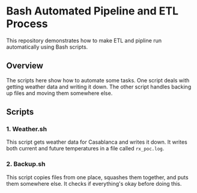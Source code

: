 # Bash Automated Pipeline and ETL Process

This repository demonstrates how to make ETL and pipline run automatically using Bash scripts.

## Overview

The scripts here show how to automate some tasks. One script deals with getting weather data and writing it down. The other script handles backing up files and moving them somewhere else.

## Scripts

### 1. Weather.sh

This script gets weather data for Casablanca and writes it down. It writes both current and future temperatures in a file called `rx_poc.log`.

### 2. Backup.sh

This script copies files from one place, squashes them together, and puts them somewhere else. It checks if everything's okay before doing this.
